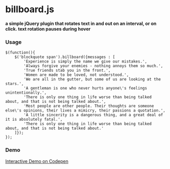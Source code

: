 billboard.js
========
**a simple jQuery plugin that rotates text in and out on an interval, or on click.  text rotation pauses during hover**

### Usage
	$(function(){
		$('blockquote span').billboard({messages : [
			'Experience is simply the name we give our mistakes.',
			'Always forgive your enemies - nothing annoys them so much.',
			'True friends stab you in the front.', 
			'Women are made to be loved, not understood.',
			'We are all in the gutter, but some of us are looking at the stars.',
			'A gentleman is one who never hurts anyone\'s feelings unintentionally.', 
			'There is only one thing in life worse than being talked about, and that is not being talked about.',
			'Most people are other people. Their thoughts are someone else\'s opinions, their lives a mimicry, their passions a quotation.',
			'A little sincerity is a dangerous thing, and a great deal of it is absolutely fatal.', 
			'There is only one thing in life worse than being talked about, and that is not being talked about.'
		]});
	});


### Demo
[Interactive Demo on Codepen](http://codepen.io/bmuenzenmeyer/pen/eNYbRQ/?editors=101)
